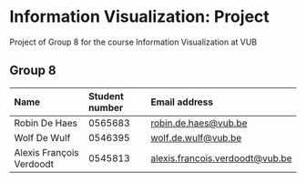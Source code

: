 # Information Visualization: Project
Project of Group 8 for the course Information Visualization at VUB

## Group 8

| Name                      | Student number                | Email address                                  |
| :---                      | :---                          | :---                                           |
| Robin De Haes             | 0565683   | [robin.de.haes@vub.be](mailto:robin.de.haes@vub.be)                |
| Wolf De Wulf              | 0546395   | [wolf.de.wulf@vub.be](mailto:wolf.de.wulf@vub.be)                  |
| Alexis François Verdoodt  | 0545813   | [alexis.francois.verdoodt@vub.be](alexis.francois.verdoodt@vub.be) |
